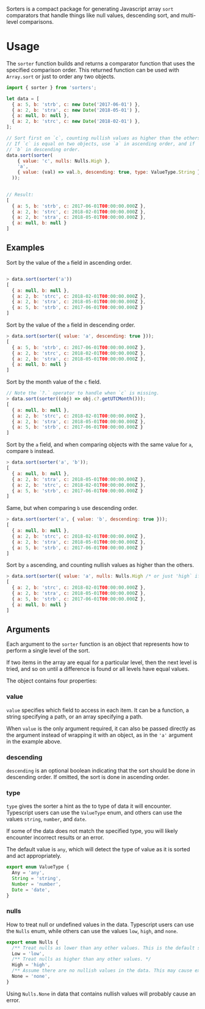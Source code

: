 Sorters is a compact package for generating Javascript array `sort` comparators that handle things like null values, descending sort, and multi-level comparisons.

# Usage

The `sorter` function builds and returns a comparator function that uses the specified comparison order. This returned function can be used with  `Array.sort` or just to order any two objects.

```js
import { sorter } from 'sorters';

let data = [
  { a: 5, b: 'strb', c: new Date('2017-06-01') },
  { a: 2, b: 'stra', c: new Date('2018-05-01') },
  { a: null, b: null },
  { a: 2, b: 'strc', c: new Date('2018-02-01') },
];

// Sort first on `c`, counting nullish values as higher than the others.
// If `c` is equal on two objects, use `a` in ascending order, and if `a` is equal then sort by
// `b` in descending order.
data.sort(sorter(
    { value: 'c', nulls: Nulls.High },
    'a',
    { value: (val) => val.b, descending: true, type: ValueType.String }
  ));
  

// Result: 
[
  { a: 5, b: 'strb', c: 2017-06-01T00:00:00.000Z },
  { a: 2, b: 'strc', c: 2018-02-01T00:00:00.000Z },
  { a: 2, b: 'stra', c: 2018-05-01T00:00:00.000Z },
  { a: null, b: null }
]
```

## Examples


Sort by the value of the `a` field in ascending order.
```js

> data.sort(sorter('a'))
[
  { a: null, b: null },
  { a: 2, b: 'strc', c: 2018-02-01T00:00:00.000Z },
  { a: 2, b: 'stra', c: 2018-05-01T00:00:00.000Z },
  { a: 5, b: 'strb', c: 2017-06-01T00:00:00.000Z }
]
```

Sort by the value of the `a` field in descending order.
```js
> data.sort(sorter({ value: 'a', descending: true }));
[
  { a: 5, b: 'strb', c: 2017-06-01T00:00:00.000Z },
  { a: 2, b: 'strc', c: 2018-02-01T00:00:00.000Z },
  { a: 2, b: 'stra', c: 2018-05-01T00:00:00.000Z },
  { a: null, b: null }
]
```

Sort by the month value of the `c` field.
```js
// Note the `?.` operator to handle when `c` is missing.
> data.sort(sorter((obj) => obj.c?.getUTCMonth()));
[
  { a: null, b: null },
  { a: 2, b: 'strc', c: 2018-02-01T00:00:00.000Z },
  { a: 2, b: 'stra', c: 2018-05-01T00:00:00.000Z },
  { a: 5, b: 'strb', c: 2017-06-01T00:00:00.000Z }
]
```

Sort by the `a` field, and when comparing objects with the same value for `a`, compare `b` instead.
```js
> data.sort(sorter('a', 'b'));
[
  { a: null, b: null },
  { a: 2, b: 'stra', c: 2018-05-01T00:00:00.000Z },
  { a: 2, b: 'strc', c: 2018-02-01T00:00:00.000Z },
  { a: 5, b: 'strb', c: 2017-06-01T00:00:00.000Z }
]
```

Same, but when comparing `b` use descending order.
```js
> data.sort(sorter('a', { value: 'b', descending: true }));
[
  { a: null, b: null },
  { a: 2, b: 'strc', c: 2018-02-01T00:00:00.000Z },
  { a: 2, b: 'stra', c: 2018-05-01T00:00:00.000Z },
  { a: 5, b: 'strb', c: 2017-06-01T00:00:00.000Z }
]
```

Sort by `a` ascending, and counting nullish values as higher than the others.
```js
> data.sort(sorter({ value: 'a', nulls: Nulls.High /* or just 'high` if not using Typescript */))
[
  { a: 2, b: 'strc', c: 2018-02-01T00:00:00.000Z },
  { a: 2, b: 'stra', c: 2018-05-01T00:00:00.000Z },
  { a: 5, b: 'strb', c: 2017-06-01T00:00:00.000Z },
  { a: null, b: null }
]
```

## Arguments

Each argument to the `sorter` function is an object that represents how to perform a single level of the sort.

If two items in the array are equal for a particular level, then the next level is tried, and so on until a difference is found or all levels have equal values.

The object contains four properties:

### value

`value` specifies which field to access in each item. It can be a function, a string specifying a path, or an array specifying a path.

When `value` is the only argument required, it can also be passed directly as the argument instead of wrapping it with an object, as in the `'a'` argument in the example above.

### descending

`descending` is an optional boolean indicating that the sort should be done in descending order. If omitted, the sort is done in ascending order.

### type

`type` gives the sorter a hint as the to type of data it will encounter. Typescript users can use the `ValueType` enum, and others can use the values `string`, `number`, and `date`.

If some of the data does not match the specified type, you will likely encounter incorrect results or an error.

The default value is `any`, which will detect the type of value as it is sorted and act appropriately.

```typescript
export enum ValueType {
  Any = 'any',
  String = 'string',
  Number = 'number',
  Date = 'date',
}
```

### nulls

How to treat null or undefined values in the data. Typescript users can use the `Nulls` enum, while others can use the values `low`, `high`, and `none`.

```typescript
export enum Nulls {
  /** Treat nulls as lower than any other values. This is the default setting. */
  Low = 'low',
  /** Treat nulls as higher than any other values. */
  High = 'high',
  /** Assume there are no nullish values in the data. This may cause exceptions if you are wrong. */
  None = 'none',
}
```

Using `Nulls.None` in data that contains nullish values will probably cause an error.

